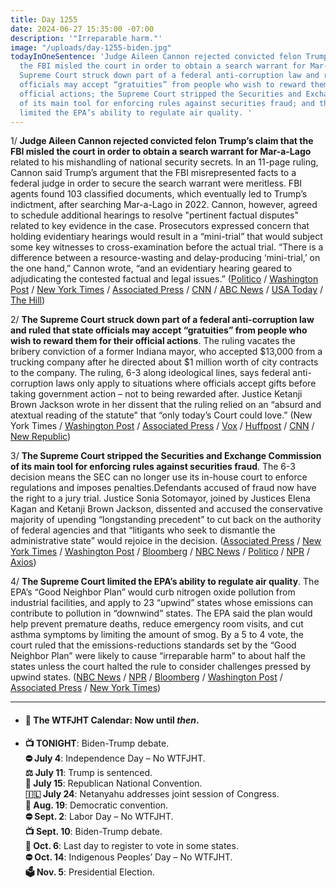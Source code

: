 ```yaml
---
title: Day 1255
date: 2024-06-27 15:35:00 -07:00
description: '"Irreparable harm."'
image: "/uploads/day-1255-biden.jpg"
todayInOneSentence: 'Judge Aileen Cannon rejected convicted felon Trump’s claim that
  the FBI misled the court in order to obtain a search warrant for Mar-a-Lago; the
  Supreme Court struck down part of a federal anti-corruption law and ruled that state
  officials may accept “gratuities” from people who wish to reward them for their
  official actions; the Supreme Court stripped the Securities and Exchange Commission
  of its main tool for enforcing rules against securities fraud; and the Supreme Court
  limited the EPA’s ability to regulate air quality. '
---
```


1/ **Judge Aileen Cannon rejected convicted felon Trump’s claim that the FBI misled the court in order to obtain a search warrant for Mar-a-Lago** related to his mishandling of national security secrets. In an 11-page ruling, Cannon said Trump’s argument that the FBI misrepresented facts to a federal judge in order to secure the search warrant were meritless. FBI agents found 103 classified documents, which eventually led to Trump’s indictment, after searching Mar-a-Lago in 2022. Cannon, however, agreed to schedule additional hearings to resolve "pertinent factual disputes" related to key evidence in the case. Prosecutors expressed concern that holding evidentiary hearings would result in a “mini-trial” that would subject some key witnesses to cross-examination before the actual trial. “There is a difference between a resource-wasting and delay-producing ‘mini-trial,’ on the one hand,” Cannon wrote, “and an evidentiary hearing geared to adjudicating the contested factual and legal issues.” ([Politico](https://www.politico.com/news/2024/06/27/trum-fbi-mar-a-lago-00165373) / [Washington Post](https://www.washingtonpost.com/national-security/2024/06/27/judge-cannon-trump-challenge-search-warrant/) / [New York Times](https://www.nytimes.com/2024/06/27/us/politics/trump-lawyer-documents-case.html) / [Associated Press](https://apnews.com/article/trump-classified-documents-maralago-cannon-8f91da1d6983abdf304be657df3c5ec1) / [CNN](https://www.cnn.com/2024/06/27/politics/aileen-cannon-trump-mar-a-lago-search-warrant-hearing/index.html) / [ABC News](https://abcnews.go.com/US/judge-orders-hearing-tossing-key-evidence-trump-classified/story?id=111489112) / [USA Today](https://www.usatoday.com/story/news/politics/2024/06/27/donald-trump-classified-documents-fbi-search/74237051007/) / [The Hill](https://thehill.com/regulation/court-battles/4743684-judge-cannon-rejects-trump-claims/))

2/ **The Supreme Court struck down part of a federal anti-corruption law and ruled that state officials may accept “gratuities” from people who wish to reward them for their official actions**. The ruling vacates the bribery conviction of a former Indiana mayor, who accepted $13,000 from a trucking company after he directed about $1 million worth of city contracts to the company. The ruling, 6-3 along ideological lines, says federal anti-corruption laws only apply to situations where officials accept gifts before taking government action – not to being rewarded after. Justice Ketanji Brown Jackson wrote in her dissent that the ruling relied on an “absurd and atextual reading of the statute” that “only today’s Court could love.” (New York Times / [Washington Post](https://www.washingtonpost.com/politics/2024/06/26/supreme-court-bribes-gratuities-corruption-mayor/) / [Associated Press](https://apnews.com/article/supreme-court-public-corruption-bribery-89774f1e3cd6f1a353718b7ce3ff18a0) / [Vox](https://www.vox.com/scotus/357170/supreme-court-snyder-united-states-corruption) / [Huffpost](https://www.huffpost.com/entry/justice-jackson-lobs-snark-at-supreme-court-in-sharp-edged-dissent_n_667c534de4b07cb66c6c7ee0) / [CNN](https://www.cnn.com/2024/06/26/politics/scotus-anti-corruption-portage-indiana-james-snyder/index.html) / [New Republic](https://newrepublic.com/post/183135/ketanji-brown-jackson-absurd-supreme-court-bribery))

3/ **The Supreme Court stripped the Securities and Exchange Commission of its main tool for enforcing rules against securities fraud**. The 6-3 decision means the SEC can no longer use its in-house court to enforce regulations and imposes penalties.Defendants accused of fraud now have the right to a jury trial. Justice Sonia Sotomayor, joined by Justices Elena Kagan and Ketanji Brown Jackson, dissented and accused the conservative majority of upending “longstanding precedent” to cut back on the authority of federal agencies and that “litigants who seek to dismantle the administrative state” would rejoice in the decision. ([Associated Press](https://apnews.com/article/supreme-court-regulatory-agencies-sec-36f16444b1d4fc52985fdb68896362bb) / [New York Times](https://www.nytimes.com/2024/06/27/us/politics/supreme-court-sec-tribunal.html) / [Washington Post](https://www.washingtonpost.com/politics/2024/06/27/supreme-court-sec-in-house-fraud-enforcement/) / [Bloomberg](https://www.bloomberg.com/news/articles/2024-06-27/supreme-court-curbs-sec-s-use-of-in-house-judges-in-fraud-cases?srnd=homepage-americas&sref=MIBMEEoj) / [NBC News](https://www.nbcnews.com/politics/supreme-court/supreme-court-curbs-sec-powers-enforce-securities-laws-rcna143446) / [Politico](https://www.politico.com/news/2024/06/27/supreme-court-sec-ruling-00165303) / [NPR](https://www.npr.org/2024/06/27/g-s1-2548/supreme-court-sec) / [Axios](https://www.axios.com/2024/06/27/scotus-sec-jarkesy-decision))

4/ **The Supreme Court limited the EPA’s ability to regulate air quality**. The EPA’s “Good Neighbor Plan” would curb nitrogen oxide pollution from industrial facilities, and apply to 23 “upwind” states whose emissions can contribute to pollution in “downwind” states. The EPA said the plan would help prevent premature deaths, reduce emergency room visits, and cut asthma symptoms by limiting the amount of smog. By a 5 to 4 vote, the court ruled that the emissions-reductions standards set by the “Good Neighbor Plan” were likely to cause “irreparable harm” to about half the states unless the court halted the rule to consider challenges pressed by upwind states. ([NBC News](https://www.nbcnews.com/politics/supreme-court/supreme-court-blocks-epas-interstate-air-pollution-reg-rcna141387) / [NPR](https://www.npr.org/2024/06/27/nx-s1-4996428/supreme-court-good-neighbor-plan) / [Bloomberg](https://www.bloomberg.com/news/articles/2024-06-27/supreme-court-blocks-epa-s-good-neighbor-ozone-emissions-rule?srnd=homepage-americas&sref=MIBMEEoj) / [Washington Post](https://www.washingtonpost.com/politics/2024/06/27/supreme-court-epa-air-quality-regulation/) / [Associated Press](https://apnews.com/article/supreme-court-epa-good-neighbor-air-pollution-6665ba500aa2abb797bd9704e014909c) / [New York Times](https://www.nytimes.com/2024/06/27/us/politics/supreme-court-biden-air-pollution.html))

---

* #### 📅 The WTFJHT Calendar: Now until *then*. 

* **📺 TONIGHT**: Biden-Trump debate.\
**⛔️ July 4**: Independence Day – No WTFJHT. \
**⚖️ July 11**: Trump is sentenced.\
**🐘 July 15**: Republican National Convention.\
**🇮🇱 July 24**: Netanyahu addresses joint session of Congress.\
**🫏 Aug. 19**: Democratic convention.\
**⛔️ Sept. 2**: Labor Day – No WTFJHT. \
**📺 Sept. 10**: Biden-Trump debate.\
**📆 Oct. 6**: Last day to register to vote in some states. \
**⛔️ Oct. 14**: Indigenous Peoples’ Day – No WTFJHT. \
**🗳️ Nov. 5**: Presidential Election.


